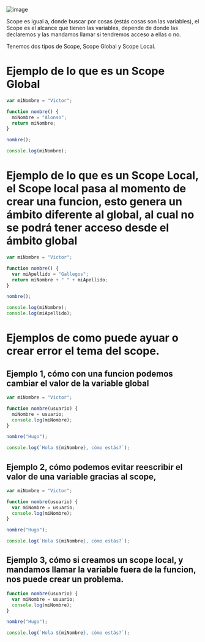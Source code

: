![image](https://user-images.githubusercontent.com/41756950/131752324-7f8aff3c-49d3-4d20-8f5b-29895481cfc3.png)

Scope es igual a, donde buscar por cosas (estás cosas son las variables), el Scope es el alcance que tienen las variables, depende de donde las declaremos y las mandamos llamar si tendremos acceso a ellas o no.

Tenemos dos tipos de Scope, Scope Global y Scope Local.

# Ejemplo de lo que es un Scope Global

```javascript
var miNombre = "Victor";

function nombre() {
  miNombre = "Alonso";
  return miNombre;
}

nombre();

console.log(miNombre);
```

# Ejemplo de lo que es un Scope Local, el Scope local pasa al momento de crear una funcion, esto genera un ámbito diferente al global, al cual no se podrá tener acceso desde el ámbito global

```javascript
var miNombre = "Victor";

function nombre() {
  var miApellido = "Gallegos";
  return miNombre + " " + miApellido;
}

nombre();

console.log(miNombre);
console.log(miApellido);
```

# Ejemplos de como puede ayuar o crear error el tema del scope.

## Ejemplo 1, cómo con una funcion podemos cambiar el valor de la variable global

```javascript
var miNombre = "Victor";

function nombre(usuario) {
  miNombre = usuario;
  console.log(miNombre);
}

nombre("Hugo");

console.log(`Hola ${miNombre}, cómo estás?`);
```

## Ejemplo 2, cómo podemos evitar reescribir el valor de una variable gracias al scope,

```javascript
var miNombre = "Victor";

function nombre(usuario) {
  var miNombre = usuario;
  console.log(miNombre);
}

nombre("Hugo");

console.log(`Hola ${miNombre}, cómo estás?`);
```

## Ejemplo 3, cómo si creamos un scope local, y mandamos llamar la variable fuera de la funcion, nos puede crear un problema.

```javascript
function nombre(usuario) {
  var miNombre = usuario;
  console.log(miNombre);
}

nombre("Hugo");

console.log(`Hola ${miNombre}, cómo estás?`);
```
